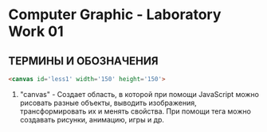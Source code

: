 Computer Graphic - Laboratory Work 01
=====================
ТЕРМИНЫ И ОБОЗНАЧЕНИЯ
-----------------------------------
```html
<canvas id='less1' width='150' height='150'>
```  
1) "canvas" - Создает область, в которой при помощи JavaScript можно рисовать разные объекты, выводить изображения, трансформировать их и менять свойства. При помощи тега <canvas> можно создавать рисунки, анимацию, игры и др. 


